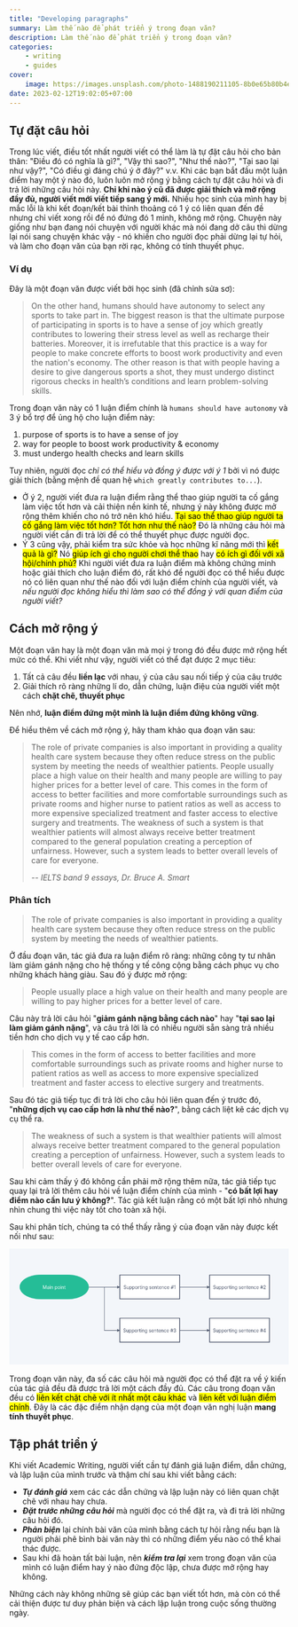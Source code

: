 ```yaml
---
title: "Developing paragraphs"
summary: Làm thế nào để phát triển ý trong đoạn văn?
description: Làm thế nào để phát triển ý trong đoạn văn?
categories:
    - writing
    - guides
cover:
    image: https://images.unsplash.com/photo-1488190211105-8b0e65b80b4e?ixlib=rb-4.0.3&ixid=MnwxMjA3fDB8MHxwaG90by1wYWdlfHx8fGVufDB8fHx8&auto=format&fit=crop&w=1470&q=80
date: 2023-02-12T19:02:05+07:00
---
```


## Tự đặt câu hỏi

Trong lúc viết, điều tốt nhất người viết có thể làm là tự đặt câu hỏi cho bản thân: "Điều đó có nghĩa là gì?", "Vậy thì sao?", "Như thế nào?", "Tại sao lại như vậy?", "Có điều gì đáng chú ý ở đây?" v.v. Khi các bạn bắt đầu một luận điểm hay một ý nào đó, luôn luôn mở rộng ý bằng cách tự đặt câu hỏi và đi trả lời những câu hỏi này. **Chỉ khi nào ý cũ đã được giải thích và mở rộng đầy đủ, người viết mới viết tiếp sang ý mới.** Nhiều học sinh của mình hay bị mắc lỗi là khi kết đoạn/kết bài thỉnh thoảng có 1 ý có liên quan đến đề nhưng chỉ viết xong rồi để nó đứng đó 1 mình, không mở rộng. Chuyện này giống như bạn đang nói chuyện với người khác mà nói đang dở câu thì dừng lại nói sang chuyện khác vậy - nó khiến cho người đọc phải dừng lại tự hỏi, và làm cho đoạn văn của bạn rời rạc, không có tính thuyết phục.

### Ví dụ

Đây là một đoạn văn được viết bởi học sinh (đã chỉnh sửa sơ):

> On the other hand, humans should have autonomy to select any sports to take part in. The biggest reason is that the ultimate purpose of participating in sports is to have a sense of joy which greatly contributes to lowering their stress level as well as recharge their batteries. Moreover, it is irrefutable that this practice is a way for people to make concrete efforts to boost work productivity and even the nation's economy. The other reason is that with people having a desire to give dangerous sports a shot, they must undergo distinct rigorous checks in health’s conditions and learn problem-solving skills. 

Trong đoạn văn này có 1 luận điểm chính là `humans should have autonomy` và 3 ý bổ trợ để ủng hộ cho luận điểm này:
1. purpose of sports is to have a sense of joy
2. way for people to boost work productivity & economy
3. must undergo health checks and learn skills

Tuy nhiên, người đọc *chỉ có thể hiểu và đồng ý được với ý 1* bởi vì nó được giải thích (bằng mệnh đề quan hệ `which greatly contributes to...`). 
- Ở ý 2, người viết đưa ra luận điểm rằng thể thao giúp người ta cố gắng làm việc tốt hơn và cải thiện nền kinh tế, nhưng ý này không được mở rộng thêm khiến cho nó trở nên khó hiểu. <mark>Tại sao thể thao giúp người ta cố gắng làm việc tốt hơn? Tốt hơn như thế nào?</mark> Đó là những câu hỏi mà người viết cần đi trả lời để có thể thuyết phục được người đọc. 
- Ý 3 cũng vậy, phải kiểm tra sức khỏe và học những kĩ năng mới thì <mark>kết quả là gì?</mark> Nó <mark>giúp ích gì cho người chơi thể thao</mark> hay <mark>có ích gì đối với xã hội/chính phủ?</mark> Khi người viết đưa ra luận điểm mà không chứng minh hoặc giải thích cho luận điểm đó, rất khó để người đọc có thể hiểu được nó có liên quan như thế nào đối với luận điểm chính của người viết, và *nếu người đọc không hiểu thì làm sao có thể đồng ý với quan điểm của người viết?*

## Cách mở rộng ý

Một đoạn văn hay là một đoạn văn mà mọi ý trong đó đều được mở rộng hết mức có thể. Khi viết như vậy, người viết có thể đạt được 2 mục tiêu:
1. Tất cả câu đều **liền lạc** với nhau, ý của câu sau nối tiếp ý của câu trước
2. Giải thích rõ ràng những lí do, dẫn chứng, luận điệu của người viết một cách **chặt chẽ, thuyết phục**

Nên nhớ, **luận điểm đứng một mình là luận điểm đứng không vững**.

Để hiểu thêm về cách mở rộng ý, hãy tham khảo qua đoạn văn sau:

> The role of private companies is also important in providing a quality health care system because they often reduce stress on the public system by meeting the needs of wealthier patients. People usually place a high value on their health and many people are willing to pay higher prices for a better level of care. This comes in the form of access to better facilities and more comfortable surroundings such as private rooms and higher nurse to patient ratios as well as access to more expensive specialized treatment and faster access to elective surgery and treatments. The weakness of such a system is that wealthier patients will almost always receive better treatment compared to the general population creating a perception of unfairness. However, such a system leads to better overall levels of care for everyone.
> 
> <cite>-- IELTS band 9 essays, Dr. Bruce A. Smart</cite>

### Phân tích

> The role of private companies is also important in providing a quality health care system because they often reduce stress on the public system by meeting the needs of wealthier patients.

Ở đầu đoạn văn, tác giả đưa ra luận điểm rõ ràng: những công ty tư nhân làm giảm gánh nặng cho hệ thống y tế công cộng bằng cách phục vụ cho những khách hàng giàu. Sau đó ý được mở rộng:

> People usually place a high value on their health and many people are willing to pay higher prices for a better level of care.

Câu này trả lời câu hỏi "**giảm gánh nặng bằng cách nào**" hay "**tại sao lại làm giảm gánh nặng**", và câu trả lời là có nhiều người sẵn sàng trả nhiều tiền hơn cho dịch vụ y tế cao cấp hơn.

> This comes in the form of access to better facilities and more comfortable surroundings such as private rooms and higher nurse to patient ratios as well as access to more expensive specialized treatment and faster access to elective surgery and treatments.

Sau đó tác giả tiếp tục đi trả lời cho câu hỏi liên quan đến ý trước đó, "**những dịch vụ cao cấp hơn là như thế nào?**", bằng cách liệt kê các dịch vụ cụ thể ra.

> The weakness of such a system is that wealthier patients will almost always receive better treatment compared to the general population creating a perception of unfairness. However, such a system leads to better overall levels of care for everyone.

Sau khi cảm thấy ý đó không cần phải mở rộng thêm nữa, tác giả tiếp tục quay lại trả lời thêm câu hỏi về luận điểm chính của mình - "**có bất lợi hay điểm nào cần lưu ý không?**". Tác giả kết luận rằng có một bất lợi nhỏ nhưng nhìn chung thì việc này tốt cho toàn xã hội.

Sau khi phân tích, chúng ta có thể thấy rằng ý của đoạn văn này được kết nối như sau:

![ideas](flowchart.png#center)

Trong đoạn văn này, đa số các câu hỏi mà người đọc có thể đặt ra về ý kiến của tác giả đều đã được trả lời một cách đầy đủ. Các câu trong đoạn văn đều có <mark>liên kết chặt chẽ với ít nhất một câu khác</mark> và <mark>liên kết với luận điểm chính</mark>. Đây là các đặc điểm nhận dạng của một đoạn văn nghị luận **mang tính thuyết phục**.

## Tập phát triển ý

Khi viết Academic Writing, người viết cần tự đánh giá luận điểm, dẫn chứng, và lập luận của mình trước và thậm chí sau khi viết bằng cách:
- ***Tự đánh giá*** xem các các dẫn chứng và lập luận này có liên quan chặt chẽ với nhau hay chưa.
- ***Đặt trước những câu hỏi*** mà người đọc có thể đặt ra, và đi trả lời những câu hỏi đó.
- ***Phản biện*** lại chính bài văn của mình bằng cách tự hỏi rằng nếu bạn là người phải phê bình bài văn này thì có những điểm yếu nào có thể khai thác được.
- Sau khi đã hoàn tất bài luận, nên ***kiểm tra lại*** xem trong đoạn văn của mình có luận điểm hay ý nào đứng độc lập, chưa được mở rộng hay không.

Những cách này không những sẽ giúp các bạn viết tốt hơn, mà còn có thể cải thiện được tư duy phản biện và cách lập luận trong cuộc sống thường ngày.